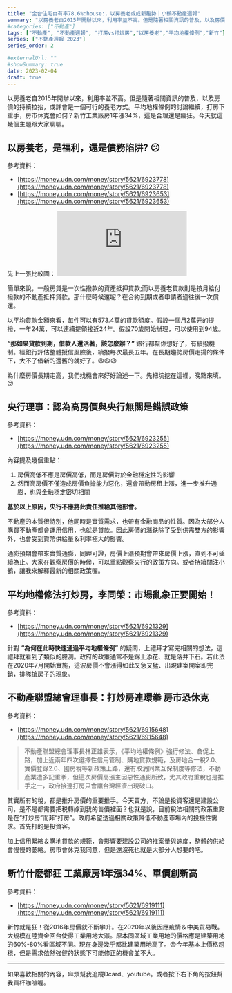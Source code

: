 ```yaml
---
title: "全台住宅自有率78.6%:house:，以房養老或成新趨勢｜小鶴不動產週報"
summary: "以房養老自2015年開辦以來，利用率並不高。但是隨著相關資訊的普及，以及房價的持續拉抬，或許會是一個可行的養老方式。平均地權條例的討論繼續，打房下重手，房市休克會如何？新竹工業廠房1年漲34%，這是合理還是瘋狂。"
#categories: ["不動產"]
tags: ["不動產", "不動產週報", "打房vs打炒房","以房養老","平均地權條例","新竹"]
series: ["不動產週報 2023"]
series_order: 2

#externalUrl: ""
#showSummary: true
date: 2023-02-04
draft: true
---
```

以房養老自2015年開辦以來，利用率並不高。但是隨著相關資訊的普及，以及房價的持續拉抬，或許會是一個可行的養老方式。平均地權條例的討論繼續，打房下重手，房市休克會如何？新竹工業廠房1年漲34%，這是合理還是瘋狂。今天就這幾個主題跟大家聊聊。

## 以房養老，是福利，還是債務陷阱? :confused:
參考資料：
- [https://money.udn.com/money/story/5621/6923778](https://money.udn.com/money/story/5621/6923778)
- [https://money.udn.com/money/story/5621/6923653](https://money.udn.com/money/story/5621/6923653)

先上一張比較圖：
![alt 以房養老vs一般房貸](https://pgw.udn.com.tw/gw/photo.php?u=https://uc.udn.com.tw/photo/2023/01/20/2/20031510.jpg&x=0&y=0&sw=0&sh=0&sl=W&fw=1050&exp=3600&exp=3600 "以房養老vs一般房貸")

簡單來說，一般房貸是一次性撥款的資產抵押貸款;而以房養老貸款則是按月給付撥款的不動產抵押貸款。那什麼時候還呢？在合約到期或者申請者過往後一次償還。

以平均貸款金額來看，每件可以有573.4萬的貸款額度。假設一個月2萬元的提撥，一年24萬，可以連續提領接近24年。假設70歲開始辦理，可以使用到94歲。

 **“那如果貸款到期，借款人還活著，該怎麼辦？”**
 銀行都幫你想好了，有續撥機制。經銀行評估整體授信風險後，續撥每次最長五年。在長期趨勢房價走揚的條件下，大不了借新的還舊的就好了。:satisfied::satisfied::satisfied:

 為什麼房價長期走高，我們找機會來好好論述一下。先把坑挖在這裡，晚點來填。:stuck_out_tongue_winking_eye:

 ## 央行理事：認為高房價與央行無關是錯誤政策
參考資料：
- [https://money.udn.com/money/story/5621/6923255](https://money.udn.com/money/story/5621/6923255)

內容提及幾個重點：
1. 房價高低不應是房價高低，而是房價對於金融穩定性的影響
2. 然而高房價不僅造成房價負擔能力惡化，還會帶動房租上漲，進一步推升通膨，也與金融穩定密切相關

**基於以上原因，央行不應將此責任推給其他部會。**

不動產的本質很特別，他同時是實質需求，也帶有金融商品的性質。因為大部分人購買不動產都會運用信用，也就是貸款。因此房價的漲跌除了受到供需雙方的影響外，也會受到貨幣供給量＆利率極大的影響。

通膨預期會帶來實質通膨，同理可證，房價上漲預期會帶來房價上漲，直到不可延續為止。大家在觀察房價的時候，可以重點觀察央行的政策方向。或者持續關注小鶴，讓我來解釋最新的相關政策喔。

## 平均地權修法打炒房，李同榮：市場亂象正要開始！
參考資料：
- [https://money.udn.com/money/story/5621/6921329](https://money.udn.com/money/story/5621/6921329)

針對
**“為何在此時快速通過平均地權條例”**
的疑問，上禮拜才寫完相關的想法，這禮拜就看到了類似的臆測。政府的政策通常不是錦上添花、就是落井下石。若此法在2020年7月開始實施，這波房價不會漲得如此又急又猛、出現建案開案即完銷，排隊搶房子的現象。

## 不動產聯盟總會理事長：打炒房連環拳 房市恐休克
參考資料：
- [https://money.udn.com/money/story/5621/6915648](https://money.udn.com/money/story/5621/6915648)

>不動產聯盟總會理事長林正雄表示，《平均地權條例》強行修法、倉促上路，加上近兩年四次選擇性信用管制、購地貸款規範，及房地合一稅2.0、實價登錄2.0、囤房稅等新政策上路，還有取消同業互保制度等修法，不動產業遭多記重拳，但這次房價高漲主因惡性通膨所致，尤其政府重稅也是推手之一，政府接連打房只會讓台灣經濟出現破口。

其實所有的稅，都是推升房價的重要推手。今天賣方，不論是投資客還是建設公司，是不是都需要把税轉嫁到我的售價裡面？也就是說，目前稅法相關的政策重點是在“打炒房”而非“打房”。政府希望透過相關政策降低不動產市場內的投機性需求。首先打的是投資客。

加上信用緊縮＆購地貸款的規範，會影響要建設公司的推案量與速度，整體的供給會慢慢的萎縮。房市會休克我同意，但是還沒死也就是大部分人想要的吧。

## 新竹什麼都狂 工業廠房1年漲34%、單價創新高
參考資料：
- [https://money.udn.com/money/story/5621/6919111](https://money.udn.com/money/story/5621/6919111)

新竹就是狂！從2016年房價就不斷攀升。在2020年以後因應疫情＆中美貿易戰。大規模在陸資金回台使得工業用地大漲。原本同區域工業用地的價格應是建築用地的60%-80%看區域不同。現在身邊幾乎都比建築用地高了。:worried:今年基本上價格趨穩，但是需求依然強健的狀態下可能修正的機會並不大。

---
如果喜歡相關的內容，麻煩幫我追蹤Dcard、youtube。或者按下右下角的按鈕幫我買杯咖啡喔。
